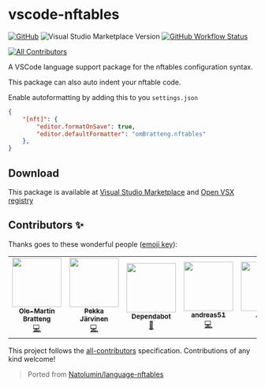 # vscode-nftables

[![GitHub](https://img.shields.io/github/license/omBratteng/vscode-nftables?style=for-the-badge)](https://github.com/omBratteng/vscode-nftables/blob/32ae6147f4f625be877932532a40f6e31af14009/LICENSE)
![Visual Studio Marketplace Version](https://img.shields.io/visual-studio-marketplace/v/ombratteng.nftables?style=for-the-badge)
[![GitHub Workflow Status](https://img.shields.io/github/workflow/status/omBratteng/vscode-nftables/continuous-integration?label=CI%20Build&style=for-the-badge)](https://github.com/omBratteng/vscode-nftables/actions/workflows/continous-integration.yml)

<!-- ALL-CONTRIBUTORS-BADGE:START - Do not remove or modify this section -->
[![All Contributors](https://img.shields.io/badge/all_contributors-6-orange.svg?style=for-the-badge)](#contributors-)
<!-- ALL-CONTRIBUTORS-BADGE:END -->

A VSCode language support package for the nftables configuration syntax.

This package can also auto indent your nftable code.

Enable autoformatting by adding this to you `settings.json`

```json
{
    "[nft]": {
        "editor.formatOnSave": true,
        "editor.defaultFormatter": "omBratteng.nftables"
    },
}
```

## Download

This package is available at [Visual Studio Marketplace](https://marketplace.visualstudio.com/items?itemName=omBratteng.nftables) and [Open VSX registry](https://open-vsx.org/extension/omBratteng/nftables)

## Contributors ✨

Thanks goes to these wonderful people ([emoji key](https://allcontributors.org/docs/en/emoji-key)):

<!-- ALL-CONTRIBUTORS-LIST:START - Do not remove or modify this section -->
<!-- prettier-ignore-start -->
<!-- markdownlint-disable -->
<table>
  <tr>
    <td align="center"><a href="https://bratteng.sh/"><img src="https://avatars.githubusercontent.com/u/1681525?v=4?s=100" width="100px;" alt=""/><br /><sub><b>Ole-Martin Bratteng</b></sub></a><br /><a href="https://github.com/omBratteng/vscode-nftables/commits?author=omBratteng" title="Code">💻</a></td>
    <td align="center"><a href="http://raspi.fi"><img src="https://avatars.githubusercontent.com/u/132441?v=4?s=100" width="100px;" alt=""/><br /><sub><b>Pekka Järvinen</b></sub></a><br /><a href="https://github.com/omBratteng/vscode-nftables/commits?author=raspi" title="Code">💻</a></td>
    <td align="center"><a href="https://github.com/features/security"><img src="https://avatars.githubusercontent.com/u/27347476?v=4?s=100" width="100px;" alt=""/><br /><sub><b>Dependabot</b></sub></a><br /><a href="#tool-dependabot" title="Tools">🔧</a></td>
    <td align="center"><a href="https://github.com/andreas51"><img src="https://avatars.githubusercontent.com/u/46762314?v=4?s=100" width="100px;" alt=""/><br /><sub><b>andreas51</b></sub></a><br /><a href="https://github.com/omBratteng/vscode-nftables/commits?author=andreas51" title="Code">💻</a></td>
    <td align="center"><a href="https://github.com/alexisfrjp"><img src="https://avatars.githubusercontent.com/u/6713988?v=4?s=100" width="100px;" alt=""/><br /><sub><b>Alexis</b></sub></a><br /><a href="https://github.com/omBratteng/vscode-nftables/commits?author=alexisfrjp" title="Code">💻</a></td>
    <td align="center"><a href="https://github.com/TkPegatron"><img src="https://avatars.githubusercontent.com/u/28017270?v=4?s=100" width="100px;" alt=""/><br /><sub><b>Elliana Perry</b></sub></a><br /><a href="https://github.com/omBratteng/vscode-nftables/commits?author=TkPegatron" title="Code">💻</a></td>
  </tr>
</table>

<!-- markdownlint-restore -->
<!-- prettier-ignore-end -->

<!-- ALL-CONTRIBUTORS-LIST:END -->

This project follows the [all-contributors](https://github.com/all-contributors/all-contributors) specification. Contributions of any kind welcome!

> Ported from [Natolumin/language-nftables](https://github.com/Natolumin/language-nftables)
